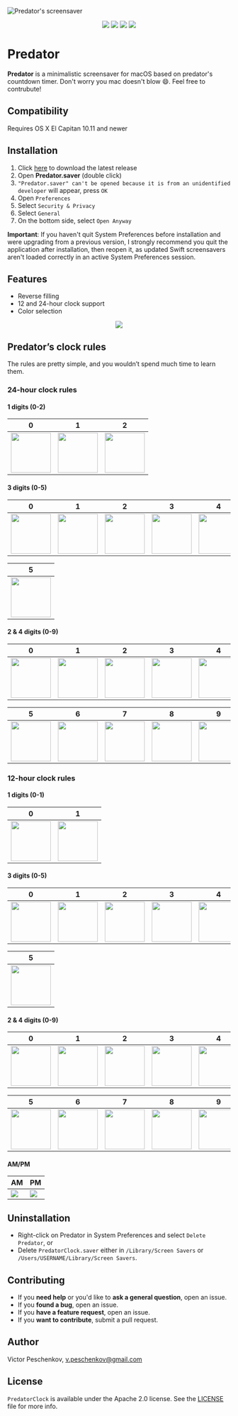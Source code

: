![Predator's screensaver](assets/preview.png)

<p align="center">
  <img src="https://img.shields.io/badge/platform-osx-brightgreen.svg" />
  <img src="https://img.shields.io/github/release/vpeschenkov/Predator.svg" />
  <img src="https://img.shields.io/github/release-date/vpeschenkov/Predator.svg" />
  <img src="https://img.shields.io/github/downloads/vpeschenkov/Predator/total.svg" />
</p>

# Predator

**Predator** is a minimalistic screensaver for macOS based on predator's countdown timer. Don't worry you mac doesn't blow 😄. Feel free to contrubute!

## Compatibility

Requires OS X El Capitan 10.11 and newer

## Installation

1. Click [here](https://github.com/vpeschenkov/Predator/releases/download/1.0.2/Predator.saver.zip) to download the latest release
2. Open **Predator.saver** (double click)
3. `"Predator.saver" can't be opened because it is from an unidentified developer` will appear, press `OK`
4. Open `Preferences`
5. Select `Security & Privacy`
6. Select `General`
7. On the bottom side, select `Open Anyway`

**Important**: If you haven't quit System Preferences before installation and were upgrading from a previous version, I strongly recommend you quit the application after installation, then reopen it, as updated Swift screensavers aren't loaded correctly in an active System Preferences session.

## Features

- Reverse filling
- 12 and 24-hour clock support
- Color selection

<p align="center">
  <img src="assets/settings.png">
</p>

## Predator’s clock rules

The rules are pretty simple, and you wouldn’t spend much time to learn them.

### 24-hour clock rules

#### 1 digits (0-2)

| 0                                                                     | 1                                                                     | 2                                                                      |
|-----------------------------------------------------------------------|-----------------------------------------------------------------------|------------------------------------------------------------------------|
| <img src="assets/24-h%20clock/1st%20digit/24h-1-0.png" width=90> | <img src="assets/24-h%20clock/1st%20digit/24h-1-1.png" width=90> | <img src="assets/24-h%20clock/1st%20digit/24h-1-2.png" width=90>  |

#### 3 digits (0-5)

| 0                                                                     | 1                                                                     | 2                                                                     | 3                                                                     | 4                                                                     |
|-----------------------------------------------------------------------|-----------------------------------------------------------------------|-----------------------------------------------------------------------|-----------------------------------------------------------------------|-----------------------------------------------------------------------|
| <img src="assets/24-h%20clock/3rd%20digit/24h-3-0.png" width=90> | <img src="assets/24-h%20clock/3rd%20digit/24h-3-1.png" width=90> | <img src="assets/24-h%20clock/3rd%20digit/24h-3-2.png" width=90> | <img src="assets/24-h%20clock/3rd%20digit/24h-3-3.png" width=90> | <img src="assets/24-h%20clock/3rd%20digit/24h-3-4.png" width=90> |

| 5                                                                     |
|-----------------------------------------------------------------------|
| <img src="assets/24-h%20clock/3rd%20digit/24h-3-5.png" width=90> |


#### 2 & 4 digits (0-9)

| 0                                                                                 | 1                                                                                 | 2                                                                                 | 3                                                                                 | 4                                                                                 |
|-----------------------------------------------------------------------------------|-----------------------------------------------------------------------------------|-----------------------------------------------------------------------------------|-----------------------------------------------------------------------------------|-----------------------------------------------------------------------------------|
| <img src="assets/24-h%20clock/2nd%20&%204th%20digits/24h-24-0.png" width=90> | <img src="assets/24-h%20clock/2nd%20&%204th%20digits/24h-24-1.png" width=90> | <img src="assets/24-h%20clock/2nd%20&%204th%20digits/24h-24-2.png" width=90> | <img src="assets/24-h%20clock/2nd%20&%204th%20digits/24h-24-3.png" width=90> | <img src="assets/24-h%20clock/2nd%20&%204th%20digits/24h-24-4.png" width=90> |

| 5                                                                                 | 6                                                                                 | 7                                                                                 | 8                                                                                 | 9                                                                                 |
|-----------------------------------------------------------------------------------|-----------------------------------------------------------------------------------|-----------------------------------------------------------------------------------|-----------------------------------------------------------------------------------|-----------------------------------------------------------------------------------|
| <img src="assets/24-h%20clock/2nd%20&%204th%20digits/24h-24-5.png" width=90> | <img src="assets/24-h%20clock/2nd%20&%204th%20digits/24h-24-6.png" width=90> | <img src="assets/24-h%20clock/2nd%20&%204th%20digits/24h-24-7.png" width=90> | <img src="assets/24-h%20clock/2nd%20&%204th%20digits/24h-24-8.png" width=90> | <img src="assets/24-h%20clock/2nd%20&%204th%20digits/24h-24-9.png" width=90> |

### 12-hour clock rules

#### 1 digits (0-1)

| 0                                                                     | 1                                                                     |
|-----------------------------------------------------------------------|-----------------------------------------------------------------------|
| <img src="assets/12-h%20clock/1st%20digit/12h-1-0.png" width=90> | <img src="assets/12-h%20clock/1st%20digit/12h-1-1.png" width=90> |

#### 3 digits (0-5)

| 0                                                                     | 1                                                                     | 2                                                                     | 3                                                                     | 4                                                                     |
|-----------------------------------------------------------------------|-----------------------------------------------------------------------|-----------------------------------------------------------------------|-----------------------------------------------------------------------|-----------------------------------------------------------------------|
| <img src="assets/12-h%20clock/3rd%20digit/12h-3-0.png" width=90> | <img src="assets/12-h%20clock/3rd%20digit/12h-3-1.png" width=90> | <img src="assets/12-h%20clock/3rd%20digit/12h-3-2.png" width=90> | <img src="assets/12-h%20clock/3rd%20digit/12h-3-3.png" width=90> | <img src="assets/12-h%20clock/3rd%20digit/12h-3-4.png" width=90> |

| 5                                                                     |
|-----------------------------------------------------------------------|
| <img src="assets/12-h%20clock/3rd%20digit/12h-3-5.png" width=90> |

#### 2 & 4 digits (0-9)

| 0                                                                                 | 1                                                                                 | 2                                                                                 | 3                                                                                 | 4                                                                                 |
|-----------------------------------------------------------------------------------|-----------------------------------------------------------------------------------|-----------------------------------------------------------------------------------|-----------------------------------------------------------------------------------|-----------------------------------------------------------------------------------|
| <img src="assets/12-h%20clock/2nd%20&%204th%20digits/12h-24-0.png" width=90> | <img src="assets/12-h%20clock/2nd%20&%204th%20digits/12h-24-1.png" width=90> | <img src="assets/12-h%20clock/2nd%20&%204th%20digits/12h-24-2.png" width=90> | <img src="assets/12-h%20clock/2nd%20&%204th%20digits/12h-24-3.png" width=90> | <img src="assets/12-h%20clock/2nd%20&%204th%20digits/12h-24-4.png" width=90> |

| 5                                                                                 | 6                                                                                 | 7                                                                                 | 8                                                                                 | 9                                                                                 |
|-----------------------------------------------------------------------------------|-----------------------------------------------------------------------------------|-----------------------------------------------------------------------------------|-----------------------------------------------------------------------------------|-----------------------------------------------------------------------------------|
| <img src="assets/12-h%20clock/2nd%20&%204th%20digits/12h-24-5.png" width=90> | <img src="assets/12-h%20clock/2nd%20&%204th%20digits/12h-24-6.png" width=90> | <img src="assets/12-h%20clock/2nd%20&%204th%20digits/12h-24-7.png" width=90> | <img src="assets/12-h%20clock/2nd%20&%204th%20digits/12h-24-8.png" width=90> | <img src="assets/12-h%20clock/2nd%20&%204th%20digits/12h-24-9.png" width=90> |

#### AM/PM

| AM     | PM     |
|--------|--------|
| ![][AM]| ![][PM]|

## Uninstallation 

- Right-click on Predator in System Preferences and select `Delete Predator`, or
- Delete `PredatorClock.saver` either in `/Library/Screen Savers` or `/Users/USERNAME/Library/Screen Savers`.

## Contributing

- If you **need help** or you'd like to **ask a general question**, open an issue.
- If you **found a bug**, open an issue.
- If you **have a feature request**, open an issue.
- If you **want to contribute**, submit a pull request.

## Author

Victor Peschenkov, v.peschenkov@gmail.com

## License

`PredatorClock` is available under the Apache 2.0 license. See the [LICENSE](LICENSE) file for more info.

[AM]: assets/AM:PM/AM.png
[PM]: assets/AM:PM/PM.png
